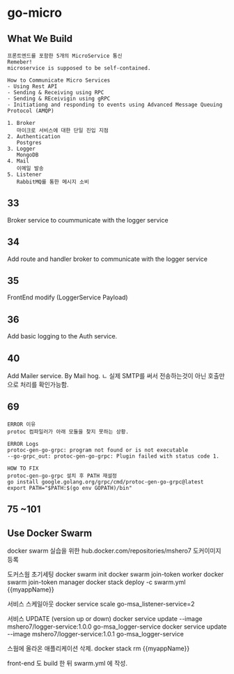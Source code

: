 # go-micro

## What We Build

```
프론트엔드를 포함한 5개의 MicroService 통신 
Remeber!
microservice is supposed to be self-contained.

How to Communicate Micro Services 
- Using Rest API
- Sending & Receiving using RPC
- Sending & REceivigin using gRPC
- Initiationg and responding to events using Advanced Message Queuing Protocol (AMQP)

1. Broker
   마이크로 서비스에 대한 단일 진입 지점
2. Authentication
   Postgres
3. Logger
   MongoDB
4. Mail
   이메일 발송   
5. Listener
   RabbitMQ를 통한 메시지 소비
```

## 33
Broker service to coummunicate with the logger service

## 34
Add route and handler broker to communicate with the logger service

## 35
FrontEnd modify (LoggerService Payload)

## 36
Add basic logging to the Auth service.

## 40
Add Mailer service. By Mail hog.
ㄴ 실제 SMTP를 써서 전송하는것이 아닌 호출만으로 처리를 확인가능함.

## 69
```
ERROR 이유
protoc 컴파일러가 아래 모듈을 찾지 못하는 상황.

ERROR Logs
protoc-gen-go-grpc: program not found or is not executable
--go-grpc_out: protoc-gen-go-grpc: Plugin failed with status code 1.

HOW TO FIX 
protoc-gen-go-grpc 설치 후 PATH 재설정
go install google.golang.org/grpc/cmd/protoc-gen-go-grpc@latest 
export PATH="$PATH:$(go env GOPATH)/bin"
```

## 75 ~101
## Use Docker Swarm
docker swarm 실습을 위한
hub.docker.com/repositories/mshero7 도커이미지 등록

도커스웜 초기세팅
docker swarm init 
docker swarm join-token worker
docker swarm join-token manager
docker stack deploy -c swarm.yml {{myappName}}

서비스 스케일아웃
docker service scale go-msa_listener-service=2

서비스 UPDATE (version up or down)
docker service update --image mshero7/logger-service:1.0.0 go-msa_logger-service
docker service update --image mshero7/logger-service:1.0.1 go-msa_logger-service

스웜에 올라온 애플리케이션 삭제.
docker stack rm {{myappName}}

front-end 도 build 한 뒤 swarm.yml 에 작성.




